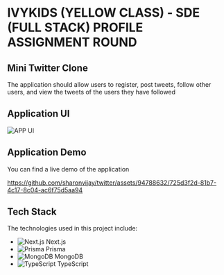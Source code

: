 # IVYKIDS (YELLOW CLASS) - SDE (FULL STACK) PROFILE ASSIGNMENT ROUND

## Mini Twitter Clone

The application should allow users to register, post tweets, follow other users, and view the tweets of the users they have followed

## Application UI

![APP UI](https://github.com/sharonvijay/twitter/assets/94788632/5fecfd21-7fed-4113-81dc-ec33e31b4951)


## Application Demo

You can find a live demo of the application 

https://github.com/sharonvijay/twitter/assets/94788632/725d3f2d-81b7-4c17-8c04-ac6f75d5aa94

## Tech Stack

The technologies used in this project include:
- ![Next.js](https://img.icons8.com/color/48/000000/nextjs.png) Next.js
- ![Prisma](https://img.icons8.com/color/48/000000/prisma-orm.png) Prisma
- ![MongoDB](https://img.icons8.com/color/48/000000/mongodb.png) MongoDB
- ![TypeScript](https://img.icons8.com/color/48/000000/typescript.png) TypeScript
